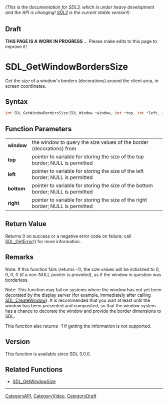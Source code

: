 ###### (This is the documentation for SDL3, which is under heavy development and the API is changing! [SDL2](https://wiki.libsdl.org/SDL2/) is the current stable version!)

## Draft

**THIS PAGE IS A WORK IN PROGRESS** ... Please make edits to this page to improve it!



<!-- #*^*^*^*^*See https://wiki.libsdl.org/SGFunctions for details on editing this page*^*^*^*^* -->
# SDL_GetWindowBordersSize

Get the size of a window's borders (decorations) around the client area, in screen coordinates.

## Syntax

```c
int SDL_GetWindowBordersSize(SDL_Window *window, int *top, int *left, int *bottom, int *right);

```

## Function Parameters

|                |                                                                                  |
| -------------- | -------------------------------------------------------------------------------- |
| **window**     | the window to query the size values of the border (decorations) from             |
| **top**        | pointer to variable for storing the size of the top border; NULL is permitted    |
| **left**       | pointer to variable for storing the size of the left border; NULL is permitted   |
| **bottom**     | pointer to variable for storing the size of the bottom border; NULL is permitted |
| **right**      | pointer to variable for storing the size of the right border; NULL is permitted  |

## Return Value

Returns 0 on success or a negative error code on failure; call
[SDL_GetError](SDL_GetError)() for more information.

## Remarks

Note: If this function fails (returns -1), the size values will be
initialized to 0, 0, 0, 0 (if a non-NULL pointer is provided), as if the
window in question was borderless.

Note: This function may fail on systems where the window has not yet been
decorated by the display server (for example, immediately after calling
[SDL_CreateWindow](SDL_CreateWindow)). It is recommended that you wait at
least until the window has been presented and composited, so that the
window system has a chance to decorate the window and provide the border
dimensions to SDL.

This function also returns -1 if getting the information is not supported.

## Version

This function is available since SDL 3.0.0.

## Related Functions

* [SDL_GetWindowSize](SDL_GetWindowSize)

----
[CategoryAPI](CategoryAPI), [CategoryVideo](CategoryVideo), [CategoryDraft](CategoryDraft)


